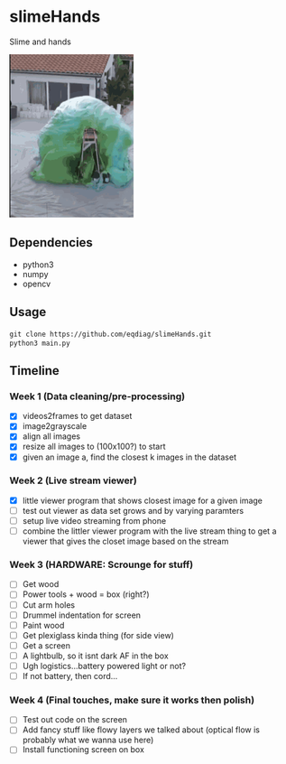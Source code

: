 # slimeHands

Slime and hands

![Slime](SLIME.gif "Slime")

## Dependencies
- python3
- numpy
- opencv

## Usage
```
git clone https://github.com/eqdiag/slimeHands.git
python3 main.py
```

## Timeline

### Week 1 (Data cleaning/pre-processing)
- [x] videos2frames to get dataset
- [x] image2grayscale
- [x] align all images
- [x] resize all images to (100x100?) to start
- [x] given an image a, find the closest k images in the dataset

### Week 2 (Live stream viewer)
- [x] little viewer program that shows closest image for a given image
- [ ] test out viewer as data set grows and by varying paramters
- [ ] setup live video streaming from phone
- [ ] combine the littler viewer program with the live stream thing to get a viewer that gives the closet image based on the stream

### Week 3 (HARDWARE: Scrounge for stuff)
- [ ] Get wood
- [ ] Power tools + wood = box (right?)
- [ ] Cut arm holes
- [ ] Drummel indentation for screen
- [ ] Paint wood
- [ ] Get plexiglass kinda thing (for side view)
- [ ] Get a screen
- [ ] A lightbulb, so it isnt dark AF in the box
- [ ] Ugh logistics...battery powered light or not?
- [ ] If not battery, then cord...

### Week 4 (Final touches, make sure it works then polish)
- [ ] Test out code on the screen
- [ ] Add fancy stuff like flowy layers we talked about (optical flow is probably what we wanna use here)
- [ ] Install functioning screen on box

